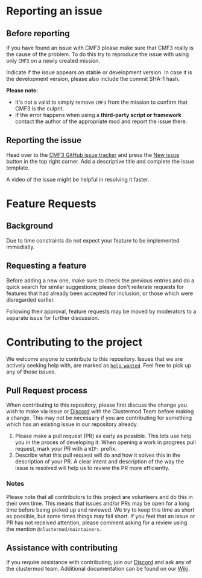 # Reporting an issue

## Before reporting

If you have found an issue with CMF3 please make sure that CMF3 really is the cause of the problem. To do this try to reproduce the issue with using only `CMF3` on a newly created mission.

Indicate if the issue appears on stable or development version. In case it is the development version, please also include the commit SHA-1 hash.

**Please note:**
- It's not a valid to simply remove <code>CMF3</code> from the mission to confirm that CMF3 is the culprit.
- If the error happens when using a <b>third-party script or framework</b> contact the author of the appropriate mod and report the issue there.

## Reporting the issue

Head over to the [CMF3 GitHub issue tracker](https://github.com/clustermod/CMF3/issues) and press the [New issue](https://github.com/clustermod/CMF3/issues/new) button in the top right corner. Add a descriptive title and complete the issue template.

A video of the issue might be helpful in resolving it faster.

# Feature Requests

## Background
Due to time constraints do not expect your feature to be implemented immediatly.

## Requesting a feature
Before adding a new one, make sure to check the previous entries and do a quick search for similar suggestions; please don't reiterate requests for features that had already been accepted for inclusion, or those which were disregarded earlier.

Following their approval, feature requests may be moved by moderators to a separate issue for further discussion.

# Contributing to the project

We welcome anyone to contribute to this repository. Issues that we are actively seeking help with, are marked as [`help wanted`](https://github.com/clustermod/CMF3/issues?q=is%3Aopen+is%3Aissue+label%3A%22help+wanted%22). Feel free to pick up any of those issues.

## Pull Request process

When contributing to this repository, please first discuss the change you wish to make via issue or [Discord](https://discord.gg/6Sq6hDgbGF) with the Clustermod Team before making a change. This may not be necessary if you are contributing for something which has an existing issue in our repository already.

1. Please make a pull request (PR) as early as possible. This lets use help you in the proces of developing it. When opening a work in progress pull request, mark your PR with a `WIP:` prefix.
2. Describe what this pull request will do and how it solves this in the description of your PR. A clear intent and description of the way the issue is resolved will help us to review the PR more efficiently.


### Notes

Please note that all contributors to this project are volunteers and do this in their own time. This means that issues and/or PRs may be open for a long time before being picked up and reviewed. We try to keep this time as short as possible, but some times things may fall short. If you feel that an issue or PR has not received attention, please comment asking for a review using the mention `@clustermod/maintainers`. 

## Assistance with contributing

If you require assistance with contributing, join our [Discord](https://acemod.org/discord) and ask any of the clustermod team. Additional documentation can be found on our [Wiki](https://wiki.cluster-community.com).
